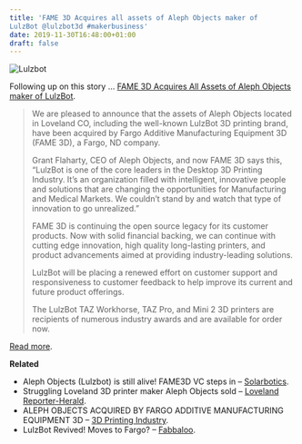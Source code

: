 ```yaml
---
title: 'FAME 3D Acquires all assets of Aleph Objects maker of
LulzBot @lulzbot3d #makerbusiness'
date: 2019-11-30T16:48:00+01:00
draft: false
---
```


![Lulzbot](https://cdn-blog.adafruit.com/uploads/2019/11/lulzbot.jpg)

Following up on this story … [FAME 3D Acquires All Assets of Aleph Objects maker of LulzBot](https://www.lulzbot.com/learn/announcements/fame-3d-acquires-all-assets-aleph-objects).

> We are pleased to announce that the assets of Aleph Objects located in Loveland CO, including the well-known LulzBot 3D printing brand, have been acquired by Fargo Additive Manufacturing Equipment 3D (FAME 3D), a Fargo, ND company.
> 
> Grant Flaharty, CEO of Aleph Objects, and now FAME 3D says this, “LulzBot is one of the core leaders in the Desktop 3D Printing Industry. It’s an organization filled with intelligent, innovative people and solutions that are changing the opportunities for Manufacturing and Medical Markets. We couldn’t stand by and watch that type of innovation to go unrealized.”
> 
> FAME 3D is continuing the open source legacy for its customer products. Now with solid financial backing, we can continue with cutting edge innovation, high quality long-lasting printers, and product advancements aimed at providing industry-leading solutions.
> 
> LulzBot will be placing a renewed effort on customer support and responsiveness to customer feedback to help improve its current and future product offerings.
> 
> The LulzBot TAZ Workhorse, TAZ Pro, and Mini 2 3D printers are recipients of numerous industry awards and are available for order now.

[Read more](https://www.lulzbot.com/learn/announcements/fame-3d-acquires-all-assets-aleph-objects).

**Related**

*   Aleph Objects (Lulzbot) is still alive! FAME3D VC steps in – [Solarbotics](https://solarbotics.com/blog/aleph-objects-lulzbot-is-still-alive-fame3d-to-the-rescue/).
*   Struggling Loveland 3D printer maker Aleph Objects sold – [Loveland Reporter-Herald](https://www.reporterherald.com/2019/11/08/struggling-loveland-3d-printer-maker-aleph-objects-sold/amp/).
*   ALEPH OBJECTS ACQUIRED BY FARGO ADDITIVE MANUFACTURING EQUIPMENT 3D – [3D Printing Industry](https://3dprintingindustry.com/news/aleph-objects-acquired-by-fargo-additive-manufacturing-equipment-3d-164451/).
*   LulzBot Revived! Moves to Fargo? – [Fabbaloo](https://www.fabbaloo.com/blog/2019/11/9/lulzbot-revived-moves-to-fargo).